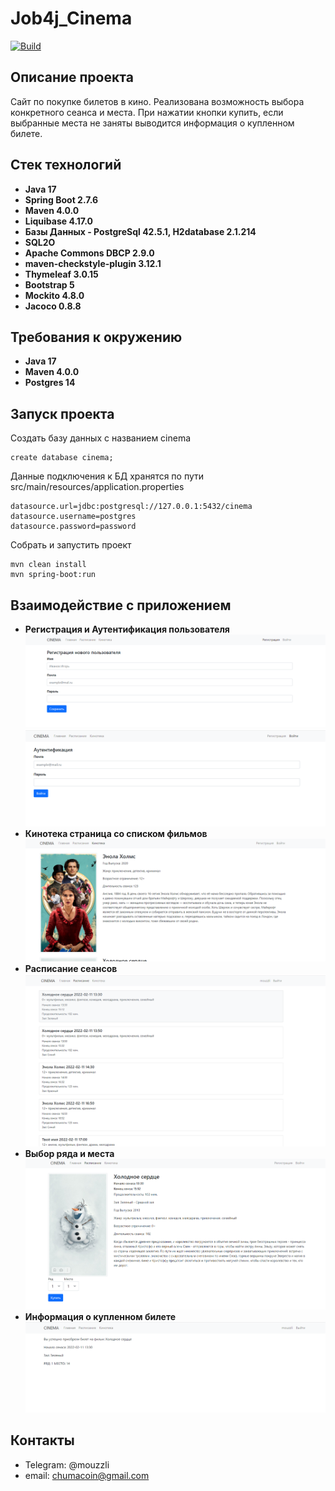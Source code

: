 # Job4j_Cinema
[![Build](https://github.com/mouzzli/job4j_cinema/actions/workflows/build.yml/badge.svg)](https://github.com/mouzzli/job4j_cinema/actions/workflows/build.yml)

## Описание проекта
Сайт по покупке билетов в кино. Реализована возможность выбора конкретного сеанса и места.
При нажатии кнопки купить, если выбранные места не заняты выводится информация о купленном билете.

## Стек технологий
+ **Java 17**
+ **Spring Boot 2.7.6**
+ **Maven 4.0.0**
+ **Liquibase 4.17.0**
+ **Базы Данных - PostgreSql 42.5.1, H2database 2.1.214**
+ **SQL2O**
+ **Apache Commons DBCP 2.9.0**
+ **maven-checkstyle-plugin 3.12.1**
+ **Thymeleaf 3.0.15**
+ **Bootstrap 5**
+ **Mockito 4.8.0**
+ **Jacoco 0.8.8**

## Требования к окружению
+ **Java 17** 
+ **Maven 4.0.0**
+ **Postgres 14**

## Запуск проекта

Создать базу данных с названием cinema
```
create database cinema;
```

Данные подключения к БД хранятся по пути src/main/resources/application.properties
```
datasource.url=jdbc:postgresql://127.0.0.1:5432/cinema
datasource.username=postgres
datasource.password=password
```
Собрать и запустить проект
```
mvn clean install
mvn spring-boot:run
```

## Взаимодействие с приложением
+ **Регистрация и Аутентификация пользователя**
![](img/reg.png)
![](img/login.png)
+ **Кинотека страница со списком фильмов**
![](img/kinoteka.png)
+ **Расписание сеансов**
![](img/schedule.png)
+ **Выбор ряда и места**
![](img/rowAndPlace.png)
+ **Информация о купленном билете**
![](img/ticket.png)

## Контакты
+ Telegram: @mouzzli
+ email: chumacoin@gmail.com


